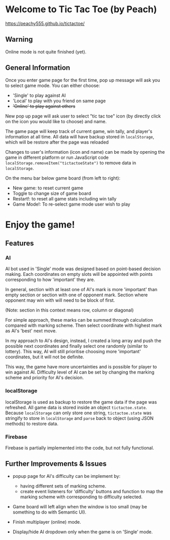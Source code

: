 

# Welcome to Tic Tac Toe (by Peach)

https://peachy555.github.io/tictactoe/

## Warning
Online mode is not quite finished (yet).

## General Information
Once you enter game page for the first time, pop up message will ask you to select game mode.
You can either choose:
 * 'Single' to play against AI
 * 'Local' to play with you friend on same page
 * ~~'Online' to play against others~~

New pop up page will ask user to select "tic tac toe" icon
(by directly click on the icon you would like to choose) and name.

The game page will keep track of current game, win tally, and player's information at all time.
All data will have backup stored in `localStorage`, which will be restore after the page was reloaded

Changes to user's information (icon and name) can be made by opening the game in different platform
or run JavaScript code `localStorage.removeItem("tictactoeState")` to remove data in `localStorage`.

On the menu bar below game board (from left to right):
 * New game: to reset current game
 * Toggle to change size of game board
 * Restart!: to reset all game stats including win tally
 * Game Mode!: To re-select game mode user wish to play

# __Enjoy the game!__

## Features
### AI
AI bot used in 'Single' mode was designed based on point-based decision making.
Each coordinates on empty slots will be appointed with points corresponding to how 'important' they are.

In general, section with at least one of AI's mark is more 'important' than
empty section or section with one of opponent mark.
Section where opponent may win with will need to be block of first.

(Note: section in this context means row, column or diagonal)

For simple approach, these marks can be summed through calculation compared with marking scheme.
Then select coordinate with highest mark as AI's 'best' next move.

In my approach to AI's design, instead, I created a long array and
push the possible next coordinates and finally select one randomly
(similar to lottery). This way, AI will still prioritise choosing more 'important'
coordinates, but it will not be definite.

This way, the game have more uncertainties and is possible for player to win against AI.
Difficulty level of AI can be set by changing the marking scheme
and priority for AI's decision.

### localStorage
localStorage is used as backup to restore the game data if the page was refreshed.
All game data is stored inside an object `tictactoe.state`.
Because `localStorage` can only store one string, `tictactoe.state` was stringify to store in `localStorage`
and `parse` back to object (using JSON methods) to restore data.

### Firebase
Firebase is partially implemented into the code, but not fully functional.

## Further Improvements & Issues
* popup page for AI's difficulty can be implement by:
  * having different sets of marking scheme.
  * create event listeners for 'difficulty' buttons and function to
    map the marking scheme with corresponding to difficulty selected.


* Game board will left align when the window is too small (may be something to do with Semantic UI).

* Finish multiplayer (online) mode.

* Display/hide AI dropdown only when the game is on 'Single' mode.
